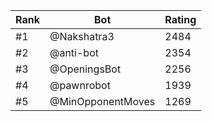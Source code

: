 Rank|Bot|Rating
---|---|---
#1|@Nakshatra3|2484
#2|@anti-bot|2354
#3|@OpeningsBot|2256
#4|@pawnrobot|1939
#5|@MinOpponentMoves|1269
